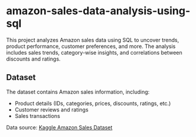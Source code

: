 # amazon-sales-data-analysis-using-sql
This project analyzes Amazon sales data using SQL to uncover trends, product performance, customer preferences, and more. The analysis includes sales trends, category-wise insights, and correlations between discounts and ratings.
## Dataset
The dataset contains Amazon sales information, including:
- Product details (IDs, categories, prices, discounts, ratings, etc.)
- Customer reviews and ratings
- Sales transactions

Data source: [Kaggle Amazon Sales Dataset](https://www.kaggle.com/datasets/karkavelrajaj/amazon-sales-dataset)
